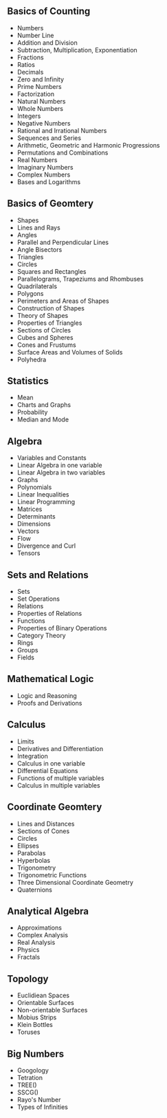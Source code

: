## Basics of Counting
- Numbers
- Number Line
- Addition and Division
- Subtraction, Multiplication, Exponentiation
- Fractions
- Ratios
- Decimals
- Zero and Infinity
- Prime Numbers
- Factorization
- Natural Numbers
- Whole Numbers
- Integers
- Negative Numbers
- Rational and Irrational Numbers
- Sequences and Series
- Arithmetic, Geometric and Harmonic Progressions
- Permutations and Combinations
- Real Numbers
- Imaginary Numbers
- Complex Numbers
- Bases and Logarithms

## Basics of Geomtery
- Shapes
- Lines and Rays
- Angles
- Parallel and Perpendicular Lines
- Angle Bisectors
- Triangles
- Circles
- Squares and Rectangles
- Parallelograms, Trapeziums and Rhombuses
- Quadrilaterals
- Polygons
- Perimeters and Areas of Shapes
- Construction of Shapes
- Theory of Shapes
- Properties of Triangles
- Sections of Circles
- Cubes and Spheres
- Cones and Frustums
- Surface Areas and Volumes of Solids
- Polyhedra

## Statistics
- Mean
- Charts and Graphs
- Probability
- Median and Mode

## Algebra
- Variables and Constants
- Linear Algebra in one variable
- Linear Algebra in two variables
- Graphs
- Polynomials
- Linear Inequalities
- Linear Programming
- Matrices
- Determinants
- Dimensions
- Vectors
- Flow
- Divergence and Curl
- Tensors

## Sets and Relations
- Sets
- Set Operations
- Relations
- Properties of Relations
- Functions
- Properties of Binary Operations
- Category Theory
- Rings
- Groups
- Fields

## Mathematical Logic
- Logic and Reasoning
- Proofs and Derivations

## Calculus
- Limits
- Derivatives and Differentiation
- Integration
- Calculus in one variable
- Differential Equations
- Functions of multiple variables
- Calculus in multiple variables

## Coordinate Geomtery
- Lines and Distances
- Sections of Cones
- Circles
- Ellipses
- Parabolas
- Hyperbolas
- Trigonometry
- Trigonometric Functions
- Three Dimensional Coordinate Geometry
- Quaternions

## Analytical Algebra
- Approximations
- Complex Analysis
- Real Analysis
- Physics
- Fractals

## Topology
- Euclidiean Spaces
- Orientable Surfaces
- Non-orientable Surfaces
- Mobius Strips
- Klein Bottles
- Toruses

## Big Numbers
- Googology
- Tetration
- TREE()
- SSCG()
- Rayo's Number
- Types of Infinities